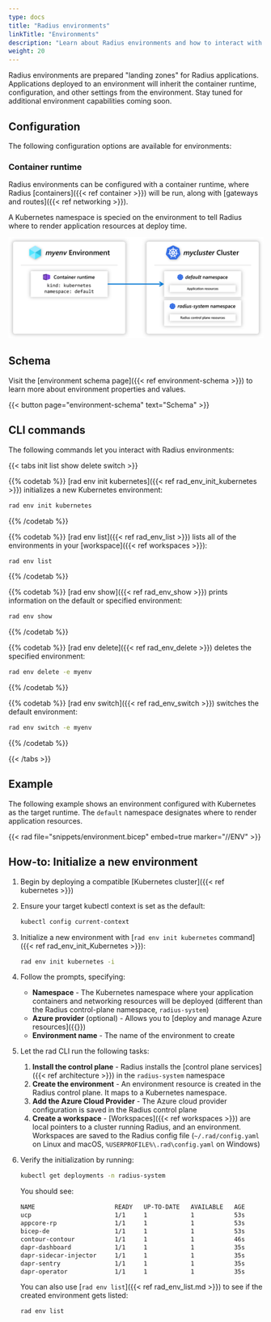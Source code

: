 ```yaml
---
type: docs
title: "Radius environments"
linkTitle: "Environments"
description: "Learn about Radius environments and how to interact with them"
weight: 20
---
```


Radius environments are prepared "landing zones" for Radius applications. Applications deployed to an environment will inherit the container runtime, configuration, and other settings from the environment. Stay tuned for additional environment capabilities coming soon.

## Configuration

The following configuration options are available for environments:

### Container runtime

Radius environments can be configured with a container runtime, where Radius [containers]({{< ref container >}}) will be run, along with [gateways and routes]({{< ref networking >}}).

A Kubernetes namespace is specied on the environment to tell Radius where to render application resources at deploy time.

<img src=environments.png alt="Diagram showing a Radius environment mapping to a Kubernetes cluster and namespace" width=800px />

## Schema

Visit the [environment schema page]({{< ref environment-schema >}}) to learn more about environment properties and values.

{{< button page="environment-schema" text="Schema" >}}

## CLI commands

The following commands let you interact with Radius environments:

{{< tabs init list show delete switch >}}

{{% codetab %}}
[rad env init kubernetes]({{< ref rad_env_init_kubernetes >}}) initializes a new Kubernetes environment:

```bash
rad env init kubernetes
```
{{% /codetab %}}

{{% codetab %}}
[rad env list]({{< ref rad_env_list >}}) lists all of the environments in your [workspace]({{< ref workspaces >}}):

```bash
rad env list
```
{{% /codetab %}}

{{% codetab %}}
[rad env show]({{< ref rad_env_show >}}) prints information on the default or specified environment:

```bash
rad env show
```
{{% /codetab %}}

{{% codetab %}}
[rad env delete]({{< ref rad_env_delete >}}) deletes the specified environment:

```bash
rad env delete -e myenv
```
{{% /codetab %}}

{{% codetab %}}
[rad env switch]({{< ref rad_env_switch >}}) switches the default environment:

```bash
rad env switch -e myenv
```
{{% /codetab %}}

{{< /tabs >}}

## Example

The following example shows an environment configured with Kubernetes as the target runtime. The `default` namespace designates where to render application resources.

{{< rad file="snippets/environment.bicep" embed=true marker="//ENV" >}}

## How-to: Initialize a new environment

1. Begin by deploying a compatible [Kubernetes cluster]({{< ref kubernetes >}})
1. Ensure your target kubectl context is set as the default:
   ```bash
   kubectl config current-context
   ```
1. Initialize a new environment with [`rad env init kubernetes` command]({{< ref rad_env_init_Kubernetes >}}):
   ```bash
   rad env init kubernetes -i
   ```
1. Follow the prompts, specifying:
   - **Namespace** - The Kubernetes namespace where your application containers and networking resources will be deployed (different than the Radius control-plane namespace, `radius-system`)
   - **Azure provider** (optional) - Allows you to [deploy and manage Azure resources]({{<ref providers>}})
   - **Environment name** - The name of the environment to create
1. Let the rad CLI run the following tasks:
   1. **Install the control plane** - Radius installs the [control plane services]({{< ref architecture >}}) in the `radius-system` namespace
   1. **Create the environment** - An environment resource is created in the Radius control plane. It maps to a Kubernetes namespace.
   1. **Add the Azure Cloud Provider** - The Azure cloud provider configuration is saved in the Radius control plane
   1. **Create a workspace** - [Workspaces]({{< ref workspaces >}}) are local pointers to a cluster running Radius, and an environment. Workspaces are saved to the Radius config file (`~/.rad/config.yaml` on Linux and macOS, `%USERPROFILE%\.rad\config.yaml` on Windows)
1. Verify the initialization by running:
   ```bash
   kubectl get deployments -n radius-system
   ```

   You should see:

   ```
   NAME                      READY   UP-TO-DATE   AVAILABLE   AGE
   ucp                       1/1     1            1           53s
   appcore-rp                1/1     1            1           53s
   bicep-de                  1/1     1            1           53s
   contour-contour           1/1     1            1           46s
   dapr-dashboard            1/1     1            1           35s
   dapr-sidecar-injector     1/1     1            1           35s
   dapr-sentry               1/1     1            1           35s
   dapr-operator             1/1     1            1           35s
   ```

   You can also use [`rad env list`]({{< ref rad_env_list.md >}}) to see if the created environment gets listed:
   
   ```bash
   rad env list
   ```


